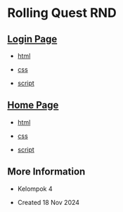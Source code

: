 # Rolling Quest RND



## [Login Page](loginPage)

* [html](loginPage/loginPage.html)

* [css](loginPage/loginPage.css)

* [script](loginPage/loginPage.js)


## [Home Page](homePage)

* [html](homePage/homePage.html)

* [css](homePage/homePage.css)

* [script](homePage/homePage.js)


## More Information

* Kelompok 4

* Created 18 Nov 2024
